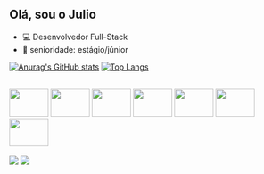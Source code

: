 <h2>Olá, sou o Julio</h2>

 - 💻 Desenvolvedor Full-Stack
 - 🥸 senioridade: estágio/júnior

[![Anurag's GitHub stats](https://github-readme-stats.vercel.app/api?username=eujuliozs&show_private=true&theme=tokyonight)](https://github.com/eujuliozs/github-readme-stats)
[![Top Langs](https://github-readme-stats.vercel.app/api/top-langs/?username=eujuliozs&layout=compact)](https://github.com/eujuliozs/github-readme-stats)

<div style="display: inline_block"><br>
  <img align-="center" height="50" width="70" src="https://cdn.jsdelivr.net/gh/devicons/devicon/icons/csharp/csharp-original.svg" />
  <img align-="center" height="50" width="70" src="https://cdn.jsdelivr.net/gh/devicons/devicon/icons/dot-net/dot-net-original-wordmark.svg" />
  <img align-="center" height="50" width="70" src="https://cdn.jsdelivr.net/gh/devicons/devicon/icons/visualstudio/visualstudio-plain.svg" />
  <img align-="center" height="50" width="70" src="https://cdn.jsdelivr.net/gh/devicons/devicon/icons/mysql/mysql-original-wordmark.svg" />
  <img align-="center" height="50" width="70" src="https://cdn.jsdelivr.net/gh/devicons/devicon/icons/microsoftsqlserver/microsoftsqlserver-plain-wordmark.svg" />
  <img align-="center" height="50" width="70" src="https://cdn.jsdelivr.net/gh/devicons/devicon/icons/html5/html5-original-wordmark.svg" />
  <img align-="center" height="50" width="70" src="https://cdn.jsdelivr.net/gh/devicons/devicon/icons/bootstrap/bootstrap-original-wordmark.svg" />
</div>
<div style="display: inline_block"><br>
  <a href="https://www.linkedin.com/in/julio-cesar-505b4924a/" target="_blank"><img src="https://img.shields.io/badge/-LinkedIn-%230077B5?style=for-the-badge&logo=linkedin&logoColor=white" target="_blank"></a>
  <a href = "mailto:julios100305@gmail.com"><img src="https://img.shields.io/badge/-Gmail-%23333?style=for-the-badge&logo=gmail&logoColor=white" target="_blank"></a>
  
</div>
